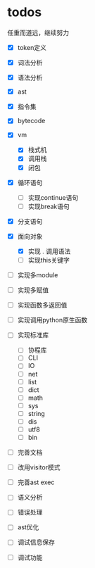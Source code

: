 # todos

任重而道远，继续努力

- [X] token定义
- [X] 词法分析
- [X] 语法分析
- [X] ast
- [X] 指令集
- [X] bytecode
- [X] vm
    - [X] 栈式机
    - [X] 调用栈
    - [X] 闭包
- [X] 循环语句
    - [ ] 实现continue语句
    - [ ] 实现break语句
- [X] 分支语句
- [X] 面向对象
    - [X] 实现 . 调用语法
    - [ ] 实现this关键字
- [ ] 实现多module
- [ ] 实现多赋值
- [ ] 实现函数多返回值
- [ ] 实现调用python原生函数
- [ ] 实现标准库
    - [ ] 协程库
    - [ ] CLI
    - [ ] IO
    - [ ] net
    - [ ] list
    - [ ] dict
    - [ ] math
    - [ ] sys
    - [ ] string
    - [ ] dis
    - [ ] utf8
    - [ ] bin
    
- [ ] 完善文档
- [ ] 改用visitor模式
- [ ] 完善ast exec
- [ ] 语义分析
- [ ] 错误处理
- [ ] ast优化
- [ ] 调试信息保存
- [ ] 调试功能


